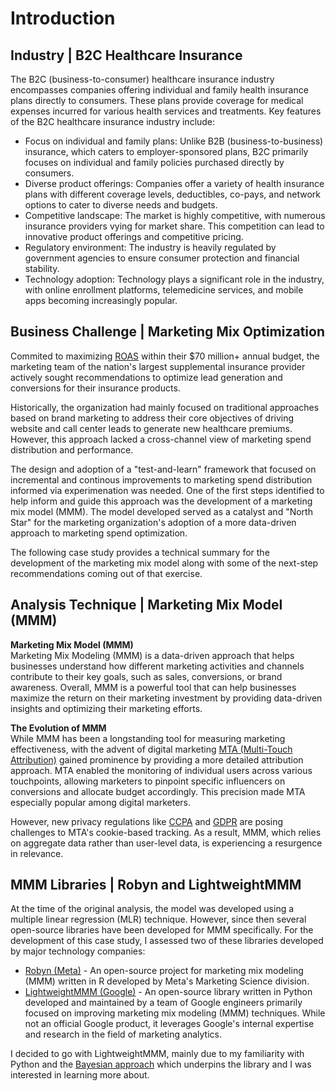 # Introduction

## Industry | B2C Healthcare Insurance

The B2C (business-to-consumer) healthcare insurance industry encompasses companies offering individual and family health insurance plans directly to consumers. These plans provide coverage for medical expenses incurred for various health services and treatments. Key features of the B2C healthcare insurance industry include:

* Focus on individual and family plans: Unlike B2B (business-to-business) insurance, which caters to employer-sponsored plans, B2C primarily focuses on individual and family policies purchased directly by consumers.
* Diverse product offerings: Companies offer a variety of health insurance plans with different coverage levels, deductibles, co-pays, and network options to cater to diverse needs and budgets.
* Competitive landscape: The market is highly competitive, with numerous insurance providers vying for market share. This competition can lead to innovative product offerings and competitive pricing.
* Regulatory environment: The industry is heavily regulated by government agencies to ensure consumer protection and financial stability.
* Technology adoption: Technology plays a significant role in the industry, with online enrollment platforms, telemedicine services, and mobile apps becoming increasingly popular.

## Business Challenge | Marketing Mix Optimization

Commited to maximizing [ROAS](https://www.apexure.com/blog/roi-vs-roas-which-is-the-better-metric-for-ad-campaigns) within their $70 million+ annual budget, the marketing team of the nation's largest supplemental insurance provider actively sought recommendations to optimize lead generation and conversions for their insurance products.

Historically, the organization had mainly focused on traditional approaches based on brand marketing to address their core objectives of driving website and call center leads to generate new healthcare premiums. However, this approach lacked a cross-channel view of marketing spend distribution and performance.

The design and adoption of a "test-and-learn" framework that focused on incremental and continous improvements to marketing spend distribution informed via experimenation was needed. One of the first steps identified to help inform and guide this approach was the development of a marketing mix model (MMM).  The model developed served as a catalyst and "North Star" for the marketing organization's adoption of a more data-driven approach to marketing spend optimization. 

The following case study provides a technical summary for the development of the marketing mix model along with some of the next-step recommendations coming out of that exercise.

## Analysis Technique | Marketing Mix Model (MMM)

**Marketing Mix Model (MMM)**<br>
Marketing Mix Modeling (MMM) is a data-driven approach that helps businesses understand how different marketing activities and channels contribute to their key goals, such as sales, conversions, or brand awareness. Overall, MMM is a powerful tool that can help businesses maximize the return on their marketing investment by providing data-driven insights and optimizing their marketing efforts.

**The Evolution of MMM**<br>
While MMM has been a longstanding tool for measuring marketing effectiveness, with the advent of digital marketing [MTA (Multi-Touch Attribution)](https://en.wikipedia.org/wiki/Attribution_(marketing)) gained prominence by providing a more detailed attribution approach. MTA enabled the monitoring of individual users across various touchpoints, allowing marketers to pinpoint specific influencers on conversions and allocate budget accordingly. This precision made MTA especially popular among digital marketers.

However, new privacy regulations like [CCPA](https://oag.ca.gov/privacy/ccpa/regs) and [GDPR](https://gdpr.eu/) are posing challenges to MTA's cookie-based tracking. As a result, MMM, which relies on aggregate data rather than user-level data, is experiencing a resurgence in relevance.

## MMM Libraries | Robyn and LightweightMMM

At the time of the original analysis, the model was developed using a multiple linear regression (MLR) technique.  However, since then several open-source libraries have been developed for MMM specifically.  For the development of this case study, I assessed two of these libraries developed by major technology companies:

* [Robyn (Meta)](https://facebookexperimental.github.io/Robyn/docs/analysts-guide-to-MMM/) - An open-source project for marketing mix modeling (MMM) written in R developed by Meta's Marketing Science division.
* [LightweightMMM (Google)](https://lightweight-mmm.readthedocs.io/en/latest/) - An open-source library written in Python developed and maintained by a team of Google engineers primarily focused on improving marketing mix modeling (MMM) techniques. While not an official Google product, it leverages Google's internal expertise and research in the field of marketing analytics.

I decided to go with LightweightMMM, mainly due to my familiarity with Python and the [Bayesian approach](https://research.google/pubs/bayesian-methods-for-media-mix-modeling-with-carryover-and-shape-effects/) which underpins the library and I was interested in learning more about.


